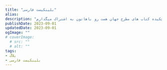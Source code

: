 ```yaml
---
title: "بلینکیست فارسی"
alias: 
description: "ترجمه فارسی مطالب بلینکیست که در واقع چکیده کتاب های مطرح جهان هست رو باهاتون به اشتراک میگذارم."
publishDate: 2023-09-01
updatedDate: 2023-09-01
ogImage: ""
# coverImage: 
  # src: ""
  # alt: ""
tags: 
- بلاگ
- بلینکیست فارسی
---
```




